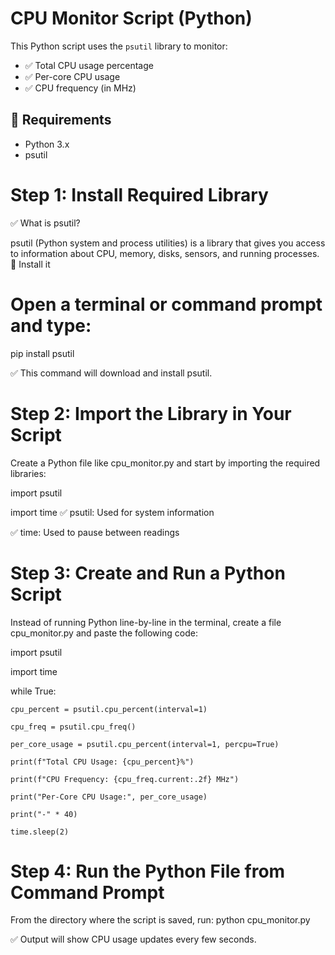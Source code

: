 # CPU Monitor Script (Python)

This Python script uses the `psutil` library to monitor:

- ✅ Total CPU usage percentage
- ✅ Per-core CPU usage
- ✅ CPU frequency (in MHz)

## 🔧 Requirements

- Python 3.x
- psutil

# Step 1: Install Required Library
✅ What is psutil?

psutil (Python system and process utilities) is a library that gives you access to information about CPU, memory, disks, sensors, and running processes.
🔧 Install it

# Open a terminal or command prompt and type:
pip install psutil

✅ This command will download and install psutil.

# Step 2: Import the Library in Your Script
Create a Python file like cpu_monitor.py and start by importing the required libraries:

import psutil

import time
✅ psutil: Used for system information

✅ time: Used to pause between readings
# Step 3: Create and Run a Python Script
Instead of running Python line-by-line in the terminal, create a file cpu_monitor.py and paste the following code:

import psutil

import time

while True:

    cpu_percent = psutil.cpu_percent(interval=1)
    
    cpu_freq = psutil.cpu_freq()
    
    per_core_usage = psutil.cpu_percent(interval=1, percpu=True)
    
    print(f"Total CPU Usage: {cpu_percent}%")
    
    print(f"CPU Frequency: {cpu_freq.current:.2f} MHz")
    
    print("Per-Core CPU Usage:", per_core_usage)
    
    print("-" * 40)
   
    time.sleep(2)
    
# Step 4: Run the Python File from Command Prompt

From the directory where the script is saved, run: python cpu_monitor.py

✅ Output will show CPU usage updates every few seconds.



